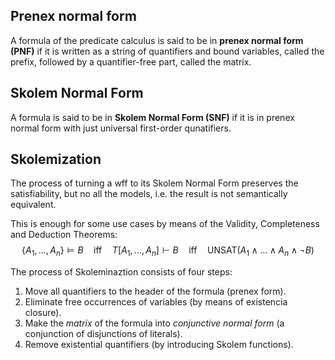 ## Prenex normal form

A formula of the predicate calculus is said to be in **prenex normal form (PNF)** if it is written as a string of quantifiers and bound variables, called the prefix, followed by a quantifier-free part, called the matrix.

## Skolem Normal Form
A formula is said to be in **Skolem Normal Form (SNF)** if it is in prenex normal form with just universal first-order qunatifiers.

## Skolemization
The process of turning a wff to its Skolem Normal Form preserves the satisfiability, but no all the models, i.e. the result is not semantically equivalent.

This is enough for some use cases by means of the Validity, Completeness and Deduction Theorems:
$$
\{A_1, \dots, A_n\}\models B \quad\text{iff}\quad T[A_1, \dots, A_n] \vdash B\quad\text{iff}\quad \text{UNSAT}(A_1 \land\dots\land A_n \land \lnot B)
$$

The process of Skoleminaztion consists of four steps:
1. Move all quantifiers to the header of the formula (prenex form).
2. Eliminate free occurrences of variables (by means of existencia closure).
3. Make the _matrix_ of the formula into _conjunctive normal form_ (a conjunction of disjunctions of literals).
4. Remove existential quantifiers (by introducing Skolem functions).